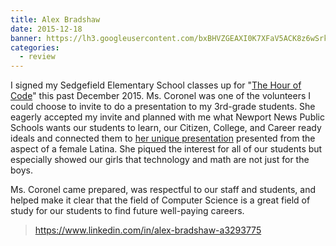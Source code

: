 ```yaml
---
title: Alex Bradshaw
date: 2015-12-18
banner: https://lh3.googleusercontent.com/bxBHVZGEAXI0K7XFaV5ACK8z6wSrk6FDwwYdICQO-bzQ22aQARtLb1eAi4971aN8PMD7TliqE0V7pSB6IdU67qyttINhGuLPTSx0ELKlY2xZ1CXjzxY5GU0fuMLo6WpClFqyZ27CwK32YI1fjEPIbE4NhAwsQ0PQa6Yc83hAZIYwGGMl-ExAPavGGKGrAMj7N5sa7zNUxB6YMDsmKT-1MI4SdGAL87D4QYGRqd5oTAYav4CaFB2CudzUAMDFkr1Rdi6taeSp-pe69NhBVUAXyvNv8CdYsWiLZnrXR2IVnxoUeftubcpsLH0QsFwSXVIGNLtvOg65RLyzfC4Eqeqiass_96in9KrmskoEehZ9aeSGY-SydzMfytnISwnaNxuuBLotjZhAuZq3jslS-6d4mzsBsykSHWr2UKXzdzcIA5KsCwCx3gXPzyLnU3zlm1jSN7M6iUa3bRtHwbRm_Rl-VKFfP-C58pJ2FlOiXrn8sGhBH4V5b_aossXqbJi_uZqzDP_1nakpdj6-H9hiYFdsHyDp3thYiB9jmVcyC9hpRDT9AkIKvBPDH37a5SSajfDgC7vo9bspgJbAjOcAmFvztbvIlIQRKBY-nzAy_dDQj3flOtQ4Ey5VArDkTuykWFpF=w276-h298-no
categories:
  - review
---
```


I signed my Sedgefield Elementary School classes up for "[The Hour of Code](https://hourofcode.com/us)" this past December 2015. Ms. Coronel was one of the volunteers I could choose to invite to do a presentation to my 3rd-grade students. She eagerly accepted my invite and planned with me what Newport News Public Schools wants our students to learn, our Citizen, College, and Career ready ideals and connected them to [her unique presentation](https://fvcproductions.com/2015/12/07/hour-of-code-2015/) presented from the aspect of a female Latina. She piqued the interest for all of our students but especially showed our girls that technology and math are not just for the boys.

Ms. Coronel came prepared, was respectful to our staff and students, and helped make it clear that the field of Computer Science is a great field of study for our students to find future well-paying careers.

> https://www.linkedin.com/in/alex-bradshaw-a3293775

